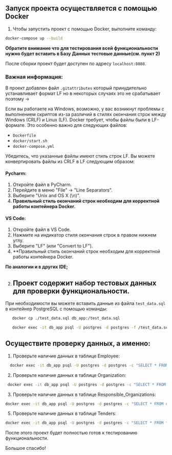 ## Запуск проекта осуществляется с помощью Docker

1. Чтобы запустить проект с помощью Docker, выполните команду:

```bash
docker-compose up --build
```
**Обратите внимание что для тестирования всей функциональности нужно будет вставить в Базу Данных тестовые данные(см. пункт 2)**


После сборки проект будет доступен по адресу `localhost:8080`.

### Важная информация:

В проект добавлен файл `.gitattributes` который принудительно устанавливает формат LF но в некоторых случаях это не срабатывает поэтому ->

Если вы работаете на Windows, возможно, у вас возникнут проблемы с выполнением скриптов из-за различий в стилях окончания строк между Windows (CRLF) и Linux (LF). Docker требует, чтобы файлы были в LF-формате. Это особенно важно для следующих файлов:


- `Dockerfile`
- `docker/start.sh`
- `docker-compose.yml`


Убедитесь, что указанные файлы имеют стиль строк LF. Вы можете конвертировать файлы из CRLF в LF следующим образом:


#### Pycharm:

1. Откройте файл в PyCharm.
2. Перейдите в меню "File" -> "Line Separators".
3. Выберите "Unix and OS X (\n)".
4. **Правильный стиль окончаний строк необходим для корректной работы контейнера Docker.**


#### VS Code:

1. Откройте файл в VS Code.
2. Нажмите на индикатор стиля окончания строк в правом нижнем углу.
3. Выберите "LF" (или "Convert to LF").
4. **Правильный стиль окончаний строк необходим для корректной работы контейнера Docker.


**По аналогии и в других IDE;**


2. ## Проект содержит набор тестовых данных для проверки функциональности.

При необходимости вы можете вставить данные из файла `test_data.sql` в контейнер PostgreSQL с помощью команды:

```sh
   docker cp ./test_data.sql db_app:/test_data.sql
```


```sh
   docker exec -it db_app psql -U postgres -d postgres -f /test_data.sql
```

## Осуществите проверку данных, а именно:


1. Проверьте наличие данных в таблице Employee:
   

 ```sh
   docker exec -it db_app psql -U postgres -d postgres -c "SELECT * FROM employee;"
```


2. Проверьте наличие данных в таблице Organization:

   
  ```sh
   docker exec -it db_app psql -U postgres -d postgres -c "SELECT * FROM organization;"
```


3. Проверьте наличие данных в таблице Responsible_Organizations:

   
```sh
docker exec -it db_app psql -U postgres -d postgres -c "SELECT * FROM organization_responsible;"
```


5. Проверьте наличие данных в таблице Tenders:


 ```sh
 docker exec -it db_app psql -U postgres -d postgres -c "SELECT * FROM tenders;"
```

После этого проект будет полностью готов к тестированию функциональности.


Большое спасибо!
